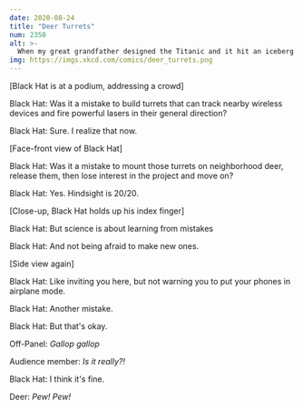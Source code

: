 ```yaml
---
date: 2020-08-24
title: "Deer Turrets"
num: 2350
alt: >-
  When my great grandfather designed the Titanic and it hit an iceberg and sank, he didn't sit around moping. He took those lessons to his next job designing airships, and he made the Hindenburg completely iceberg-proof!
img: https://imgs.xkcd.com/comics/deer_turrets.png
---
```

[Black Hat is at a podium, addressing a crowd]

Black Hat: Was it a mistake to build turrets that can track nearby wireless devices and fire powerful lasers in their general direction?

Black Hat: Sure. I realize that now.

[Face-front view of Black Hat]

Black Hat: Was it a mistake to mount those turrets on neighborhood deer, release them, then lose interest in the project and move on?

Black Hat: Yes. Hindsight is 20/20.

[Close-up, Black Hat holds up his index finger]

Black Hat: But science is about learning from mistakes

Black Hat: And not being afraid to make new ones.

[Side view again]

Black Hat: Like inviting you here, but not warning you to put your phones in airplane mode.

Black Hat: Another mistake.

Black Hat: But that's okay.

Off-Panel: *Gallop gallop*

Audience member: *Is it really?!*

Black Hat: I think it's fine.

Deer: *Pew! Pew!*